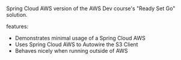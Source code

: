 # 
Spring Cloud AWS version of the AWS Dev course's "Ready Set Go" solution.

features:
- Demonstrates minimal usage of a Spring Cloud AWS
- Uses Spring Cloud AWS to Autowire the S3 Client
- Behaves nicely when running outside of AWS
